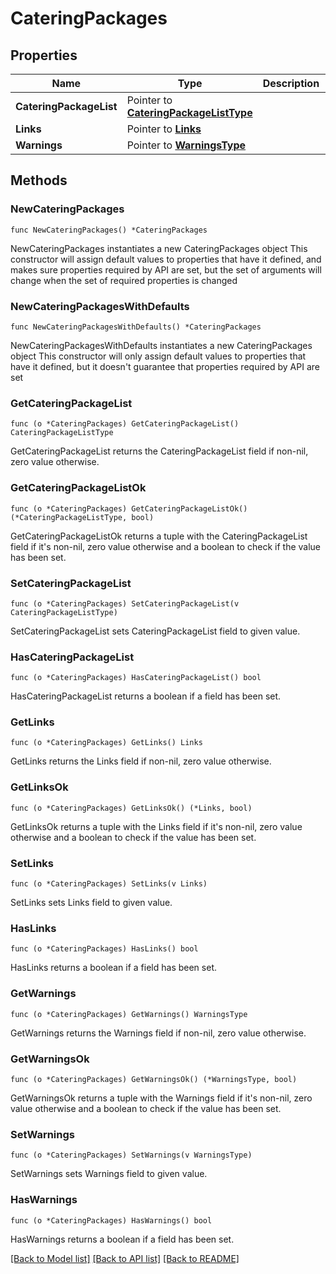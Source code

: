 # CateringPackages

## Properties

Name | Type | Description | Notes
------------ | ------------- | ------------- | -------------
**CateringPackageList** | Pointer to [**CateringPackageListType**](CateringPackageListType.md) |  | [optional] 
**Links** | Pointer to [**Links**](Links.md) |  | [optional] 
**Warnings** | Pointer to [**WarningsType**](WarningsType.md) |  | [optional] 

## Methods

### NewCateringPackages

`func NewCateringPackages() *CateringPackages`

NewCateringPackages instantiates a new CateringPackages object
This constructor will assign default values to properties that have it defined,
and makes sure properties required by API are set, but the set of arguments
will change when the set of required properties is changed

### NewCateringPackagesWithDefaults

`func NewCateringPackagesWithDefaults() *CateringPackages`

NewCateringPackagesWithDefaults instantiates a new CateringPackages object
This constructor will only assign default values to properties that have it defined,
but it doesn't guarantee that properties required by API are set

### GetCateringPackageList

`func (o *CateringPackages) GetCateringPackageList() CateringPackageListType`

GetCateringPackageList returns the CateringPackageList field if non-nil, zero value otherwise.

### GetCateringPackageListOk

`func (o *CateringPackages) GetCateringPackageListOk() (*CateringPackageListType, bool)`

GetCateringPackageListOk returns a tuple with the CateringPackageList field if it's non-nil, zero value otherwise
and a boolean to check if the value has been set.

### SetCateringPackageList

`func (o *CateringPackages) SetCateringPackageList(v CateringPackageListType)`

SetCateringPackageList sets CateringPackageList field to given value.

### HasCateringPackageList

`func (o *CateringPackages) HasCateringPackageList() bool`

HasCateringPackageList returns a boolean if a field has been set.

### GetLinks

`func (o *CateringPackages) GetLinks() Links`

GetLinks returns the Links field if non-nil, zero value otherwise.

### GetLinksOk

`func (o *CateringPackages) GetLinksOk() (*Links, bool)`

GetLinksOk returns a tuple with the Links field if it's non-nil, zero value otherwise
and a boolean to check if the value has been set.

### SetLinks

`func (o *CateringPackages) SetLinks(v Links)`

SetLinks sets Links field to given value.

### HasLinks

`func (o *CateringPackages) HasLinks() bool`

HasLinks returns a boolean if a field has been set.

### GetWarnings

`func (o *CateringPackages) GetWarnings() WarningsType`

GetWarnings returns the Warnings field if non-nil, zero value otherwise.

### GetWarningsOk

`func (o *CateringPackages) GetWarningsOk() (*WarningsType, bool)`

GetWarningsOk returns a tuple with the Warnings field if it's non-nil, zero value otherwise
and a boolean to check if the value has been set.

### SetWarnings

`func (o *CateringPackages) SetWarnings(v WarningsType)`

SetWarnings sets Warnings field to given value.

### HasWarnings

`func (o *CateringPackages) HasWarnings() bool`

HasWarnings returns a boolean if a field has been set.


[[Back to Model list]](../README.md#documentation-for-models) [[Back to API list]](../README.md#documentation-for-api-endpoints) [[Back to README]](../README.md)


